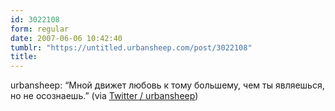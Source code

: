 ```yaml
---
id: 3022108
form: regular
date: 2007-06-06 10:42:40
tumblr: "https://untitled.urbansheep.com/post/3022108"
title:
---
```


<p>urbansheep: &ldquo;Мной движет любовь к тому большему, чем ты являешься, но не осознаешь.&rdquo; (via <a href="http://twitter.com/urbansheep/statuses/92954202">Twitter / urbansheep</a>)</p>

